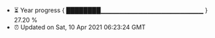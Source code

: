 - ⏳ Year progress { ████████▁▁▁▁▁▁▁▁▁▁▁▁▁▁▁▁▁▁▁▁▁▁ } 27.20 %
- ⏰ Updated on Sat, 10 Apr 2021 06:23:24 GMT


